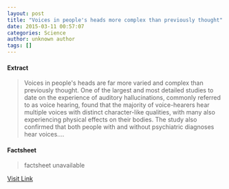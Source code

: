 ```yaml
---
layout: post
title: "Voices in people's heads more complex than previously thought"
date: 2015-03-11 00:57:07
categories: Science
author: unknown author
tags: []
---
```



#### Extract
>Voices in people's heads are far more varied and complex than previously thought. One of the largest and most detailed studies to date on the experience of auditory hallucinations, commonly referred to as voice hearing, found that the majority of voice-hearers hear multiple voices with distinct character-like qualities, with many also experiencing physical effects on their bodies. The study also confirmed that both people with and without psychiatric diagnoses hear voices....

#### Factsheet
>factsheet unavailable

[Visit Link](http://feeds.sciencedaily.com/~r/sciencedaily/~3/kYoB-vmvydY/150310205707.htm)


